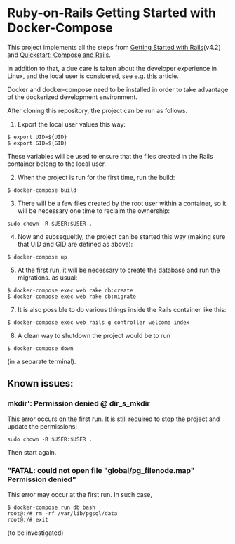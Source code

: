 # Ruby-on-Rails Getting Started with Docker-Compose

This project implements all the steps from
[Getting Started with Rails](https://guides.rubyonrails.org/v4.2/getting_started.html)(v4.2)
and [Quickstart: Compose and Rails](https://docs.docker.com/compose/rails/).

In addition to that, a due care is taken about the developer experience in Linux,
and the local user is considered,
see e.g. [this](https://dev.to/acro5piano/specifying-user-and-group-in-docker-i2e) article.

Docker and docker-compose need to be installed in order to take advantage of the dockerized development environment.

After cloning this repository, the project can be run as follows.

1. Export the local user values this way:
```
$ export UID=${UID}
$ export GID=${GID}
```
These variables will be used to ensure that the files created in the Rails container belong to the local user.

2. When the project is run for the first time, run the build:

```
$ docker-compose build
```

3. There will be a few files created by the root user within a container,
so it will be necessary one time to reclaim the ownership:

```
sudo chown -R $USER:$USER .
```

4. Now and subsequeltly, the project can be started this way
(making sure that UID and GID are defined as above):
```
$ docker-compose up
```
5. At the first run, it will be necessary to create the database
and run the migrations. as usual:
```
$ docker-compose exec web rake db:create
$ docker-compose exec web rake db:migrate
```

7. It is also possible to do various things inside the Rails container like this:
```
$ docker-compose exec web rails g controller welcome index
```
8. A clean way to shutdown the project would be to run
```
$ docker-compose down
```
(in a separate terminal).

## Known issues:

### mkdir': Permission denied @ dir_s_mkdir

This error occurs on the first run.
It is still required to stop the project and update the permissions:
```
sudo chown -R $USER:$USER .
```
Then start again.


### "FATAL: could not open file "global/pg_filenode.map" Permission denied"

This error may occur at the first run.
In such case, 
```
$ docker-compose run db bash
root@:/# rm -rf /var/lib/pgsql/data
root@:/# exit
```
 (to be investigated)
